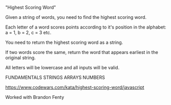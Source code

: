"Highest Scoring Word"

Given a string of words, you need to find the highest scoring word.

Each letter of a word scores points according to it's position in the alphabet: a = 1, b = 2, c = 3 etc.

You need to return the highest scoring word as a string.

If two words score the same, return the word that appears earliest in the original string.

All letters will be lowercase and all inputs will be valid.

FUNDAMENTALS 	STRINGS 	ARRAYS 		NUMBERS

https://www.codewars.com/kata/highest-scoring-word/javascript

Worked with Brandon Fenty